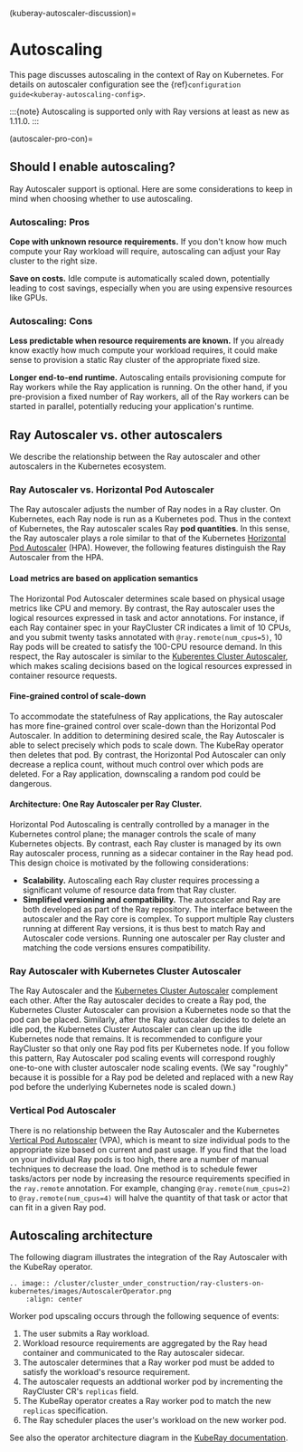 (kuberay-autoscaler-discussion)=
# Autoscaling
This page discusses autoscaling in the context of Ray on Kubernetes.
For details on autoscaler configuration see the {ref}`configuration guide<kuberay-autoscaling-config>`.

:::{note}
Autoscaling is supported only with Ray versions at least
as new  as 1.11.0.
:::

(autoscaler-pro-con)=
## Should I enable autoscaling?
Ray Autoscaler support is optional.
Here are some considerations to keep in mind when choosing whether to use autoscaling.

### Autoscaling: Pros
**Cope with unknown resource requirements.** If you don't know how much compute your Ray
workload will require, autoscaling can adjust your Ray cluster to the right size.

**Save on costs.** Idle compute is automatically scaled down, potentially leading to cost savings,
especially when you are using expensive resources like GPUs.

### Autoscaling: Cons
**Less predictable when resource requirements are known.** If you already know exactly
how much compute your workload requires, it could make sense to provision a static Ray cluster
of the appropriate fixed size.

**Longer end-to-end runtime.** Autoscaling entails provisioning compute for Ray workers
while the Ray application is running. On the other hand, if you pre-provision a fixed
number of Ray workers, all of the Ray workers can be started in parallel, potentially reducing your application's
runtime.

## Ray Autoscaler vs. other autoscalers
We describe the relationship between the Ray autoscaler and other autoscalers in the Kubernetes
ecosystem.

### Ray Autoscaler vs. Horizontal Pod Autoscaler
The Ray autoscaler adjusts the number of Ray nodes in a Ray cluster.
On Kubernetes, each Ray node is run as a Kubernetes pod. Thus in the context of Kubernetes,
the Ray autoscaler scales Ray **pod quantities**. In this sense, the Ray autoscaler
plays a role similar to that of the Kubernetes
[Horizontal Pod Autoscaler](https://kubernetes.io/docs/tasks/run-application/horizontal-pod-autoscale/) (HPA).
However, the following features distinguish the Ray Autoscaler from the HPA.
#### Load metrics are based on application semantics
The Horizontal Pod Autoscaler determines scale based on physical usage metrics like CPU
and memory. By contrast, the Ray autoscaler uses the logical resources expressed in
task and actor annotations. For instance, if each Ray container spec in your RayCluster CR indicates
a limit of 10 CPUs, and you submit twenty tasks annotated with `@ray.remote(num_cpus=5)`,
10 Ray pods will be created to satisfy the 100-CPU resource demand.
In this respect, the Ray autoscaler is similar to the
[Kuberentes Cluster Autoscaler](https://github.com/kubernetes/autoscaler/tree/master/cluster-autoscaler),
which makes scaling decisions based on the logical resources expressed in container
resource requests.
#### Fine-grained control of scale-down
To accommodate the statefulness of Ray applications, the Ray autoscaler has more
fine-grained control over scale-down than the Horizontal Pod Autoscaler. In addition to
determining desired scale, the Ray Autoscaler is able to select precisely which pods
to scale down. The KubeRay operator then deletes that pod.
By contrast, the Horizontal Pod Autoscaler can only decrease a replica count, without much
control over which pods are deleted. For a Ray application, downscaling a random
pod could be dangerous.
#### Architecture: One Ray Autoscaler per Ray Cluster.
Horizontal Pod Autoscaling is centrally controlled by a manager in the Kubernetes control plane;
the manager controls the scale of many Kubernetes objects.
By contrast, each Ray cluster is managed by its own Ray autoscaler process,
running as a sidecar container in the Ray head pod. This design choice is motivated
by the following considerations:
- **Scalability.** Autoscaling each Ray cluster requires processing a significant volume of resource
  data from that Ray cluster.
- **Simplified versioning and compatibility.** The autoscaler and Ray are both developed
  as part of the Ray repository. The interface between the autoscaler and the Ray core is complex.
  To support multiple Ray clusters running at different Ray versions, it is thus best to match
  Ray and Autoscaler code versions. Running one autoscaler per Ray cluster and matching the code versions
  ensures compatibility.

### Ray Autoscaler with Kubernetes Cluster Autoscaler
The Ray Autoscaler and the
[Kubernetes Cluster Autoscaler](https://github.com/kubernetes/autoscaler/tree/master/cluster-autoscaler)
complement each other.
After the Ray autoscaler decides to create a Ray pod, the Kubernetes Cluster Autoscaler
can provision a Kubernetes node so that the pod can be placed.
Similarly, after the Ray autoscaler decides to delete an idle pod, the Kubernetes
Cluster Autoscaler can clean up the idle Kubernetes node that remains.
It is recommended to configure your RayCluster so that only one Ray pod fits per Kubernetes node.
If you follow this pattern, Ray Autoscaler pod scaling events will correspond roughly one-to-one with cluster autoscaler
node scaling events. (We say "roughly" because it is possible for a Ray pod be deleted and replaced
with a new Ray pod before the underlying Kubernetes node is scaled down.)


### Vertical Pod Autoscaler
There is no relationship between the Ray Autoscaler and the Kubernetes
[Vertical Pod Autoscaler](https://github.com/kubernetes/autoscaler/tree/master/vertical-pod-autoscaler) (VPA),
which is meant to size individual pods to the appropriate size based on current and past usage.
If you find that the load on your individual Ray pods is too high, there are a number
of manual techniques to decrease the load.
One method is to schedule fewer tasks/actors per node by increasing the resource
requirements specified in the `ray.remote` annotation.
For example, changing `@ray.remote(num_cpus=2)` to `@ray.remote(num_cpus=4)`
will halve the quantity of that task or actor that can fit in a given Ray pod.

## Autoscaling architecture
The following diagram illustrates the integration of the Ray Autoscaler
with the KubeRay operator.
```{eval-rst}
.. image:: /cluster/cluster_under_construction/ray-clusters-on-kubernetes/images/AutoscalerOperator.png
    :align: center
```

Worker pod upscaling occurs through the following sequence of events:
1. The user submits a Ray workload.
2. Workload resource requirements are aggregated by the Ray head container
   and communicated to the Ray autoscaler sidecar.
3. The autoscaler determines that a Ray worker pod must be added to satisfy the workload's resource requirement.
4. The autoscaler requests an addtional worker pod by incrementing the RayCluster CR's `replicas` field.
5. The KubeRay operator creates a Ray worker pod to match the new `replicas` specification.
6. The Ray scheduler places the user's workload on the new worker pod.

See also the operator architecture diagram in the [KubeRay documentation](https://ray-project.github.io/kuberay/components/operator/).

